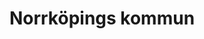 ---
level: "Supporters"
title: "Norrköpings kommun"
logo: "Norrkoping-logotyp-vit-bakgrund.png"
link: "https://norrkoping.se/"
---